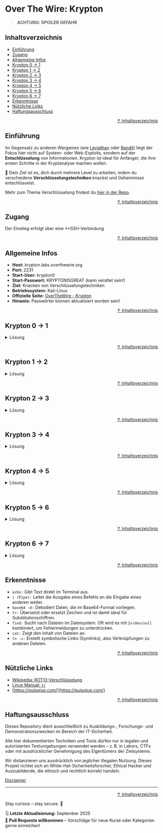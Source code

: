 # Over The Wire: Krypton

> **ACHTUNG: SPOILER GEFAHR**

## Inhaltsverzeichnis
- [Einführung](#einführung)
- [Zugang](#zugang)
- [Allgemeine Infos](#allgemeine-infos)
- [Krypton 0 -> 1](#krypton-0---1)
- [Krypton 1 -> 2](#krypton-1---2)
- [Krypton 2 -> 3](#krypton-2---3)
- [Krypton 3 -> 4](#krypton-3---4)
- [Krypton 4 -> 5](#krypton-4---5)
- [Krypton 5 -> 6](#krypton-5---6)
- [Krypton 6 -> 7](#krypton-6---7)
- [Erkenntnisse](#erkenntnisse)
- [Nützliche Links](#nützliche-links)
- [Haftungsausschluss](#haftungsausschluss)




<div align=right>

[↑ Inhaltsverzeichnis](#inhaltsverzeichnis)

</div>


## Einführung
Im Gegensatz zu anderen Wargames (wie [Leviathan](/09-practice-labs/overTheWire/walkthrough/leviathan_walktrough.md) oder [Bandit](/09-practice-labs/overTheWire/walkthrough/bandit_walkthrough.md)) liegt der Fokus hier nicht auf System- oder Web-Exploits, sondern auf der **Entschlüsselung** von Informationen. Krypton ist ideal für Anfänger, die ihre ersten Schritte in der Kryptanalyse machen wollen. 

🔐 Dein Ziel ist es, dich durch mehrere Level zu arbeiten, indem du verschiedene **Verschlüsselungstechniken** knackst und Geheimnisse entschlüsselst.

Mehr zum Thema Verschlüsselung findest du [hier in der Repo](/06-crypto-stego/encoding_vs_encryption.md).





<div align=right>

[↑ Inhaltsverzeichnis](#inhaltsverzeichnis)

</div>


## Zugang
Der Einstieg erfolgt über eine **SSH-Verbindung





<div align=right>

[↑ Inhaltsverzeichnis](#inhaltsverzeichnis)

</div>


## Allgemeine Infos
- **Host:** krypton.labs.overthewire.org  
- **Port:** 2231  
- **Start-User:** krypton0
- **Start-Passwort:** KRYPTONISGREAT (kann veraltet sein!)
- **Ziel:** Knacken von Verschlüsselungstechniken
- **Betriebssystem:** Kali-Linux
- **Offizielle Seite:** [OverTheWire - Krypton](https://overthewire.org/wargames/krypton/)
- **Hinweis:** Passwörter können aktualisiert worden sein!





<div align=right>

[↑ Inhaltsverzeichnis](#inhaltsverzeichnis)

</div>


## Krypton 0 -> 1

<details>
    <summary>Lösung</summary>

### Einleitung

Auf der Webseite erhältst du schon die ersten Hinweise zur Verschlüsselungstechnik. Das Passwort ist der String aus der verschlüsselten Nachricht `S1JZUFRPTklTR1JFQVQ=`. Um die Nachricht zu entschlüsselt, benötigst du den richtigen Schlüssel.

### Lösung

Kopiere den String, der dir auf der Webseite [overthewire.org/wargames/krypton/krypton0.html](https://overthewire.org/wargames/krypton/krypton.html) angezeigt wird.

![Krypton1 base64 Passwort Verschlüsselung](/09-practice-labs/ressourcen/pictures/overthewire/krypton/krypton1.png)

Öffne anschließend ein Terminalfenster und gib folgenden Befehl ein, um die base64 verschlüsselte Nachricht zu entschlüsseln:

```bash
echo S1JZUFRPTklTR1JFQVQ= | base64 -d
# Ersetze die verschlüsselte Nachricht mit der aktuellen auf der Webseite, falls nötig.
```

**Erklärung des Befehls:**

Der Befehl `base64` ist ein Werkzeug, das Daten im Base64-Format kodiert und dekodiert.

- `base64`: Der Befehl selbst.

- `-d`: Die Option `-d` steht für `--decode`. Sie weist das base64-Programm an, die eingegebenen Daten nicht zu kodieren, sondern zu dekodieren.

Der Befehl liest also den Base64-String `S1JZUFRPTklTR1JFQVQ=` von der Standardeingabe und wandelt ihn in seine ursprüngliche, lesbare Form zurück.

**Was ist Base64?**

Base64 ist eine Kodierungsmethode, die binäre Daten in eine Zeichenfolge umwandelt, die nur aus druckbaren ASCII-Zeichen besteht. Dies ist nützlich, um Daten sicher über Systeme zu übertragen, die nur Text verarbeiten können, wie z.B. in E-Mails oder URLs. Ein Base64-String besteht aus Groß- und Kleinbuchstaben (`A-Z`, `a-z`), Ziffern (`0-9`), dem Pluszeichen (`+`) und dem Schrägstrich (`/`). Das Gleichheitszeichen (`=`) wird am Ende als Padding-Zeichen verwendet, um sicherzustellen, dass die ursprünglichen Daten ein Vielfaches von 3 Bytes sind.

Im Beispiel `S1JZUFRPTklTR1JFQVQ=` wandelt der Befehl `base64 -d` diese ASCII-Zeichen zurück in ihre ursprüngliche binäre Repräsentation, die dann als normaler Text interpretiert wird.

Das Ergebnis der Dekodierung lautet: `KRYPTONISGREAT`.

![Krypton1 base64 Entschlüsselung](/09-practice-labs/ressourcen/pictures/overthewire/krypton/krypton1b.png)

Wenn du möchtest, kannst du das Passwort auch speichern. 

Mit dem Passwort kannst du nun eine `SSH`-Verbindung mit dem User `krypton1` einzuloggen.
Gib im Terminal folgenden Befehl ein, um dich über `SSH` zu verbinden  

```bash
ssh -l krypton1 krypton.labs.overthewire.org -p 2231
```


</details>



<div align=right>

[↑ Inhaltsverzeichnis](#inhaltsverzeichnis)

</div>


## Krypton 1 -> 2

<details>
    <summary>Lösung</summary>

### Einleitung 

Auf der Seite zum zweiten Krypton-Level erhalten wir einen langen Hinweis-Text. Es steht drin, dass die Datei "`krypton2`" heißt und der Inhalt mit einer vereinfachten Rotation verschlüsselt wurde. Außerdem liegt der Inhalt in einem nicht-standardmäßigen Chiffriertextformat (Geheimtext) und wird normalerweise unabhängig von Wortgrenzen in 5er-Gruppen zusammengestellt. Das hilt, die Musterung des Schlüssels zu verschleiern.

Zuletzt steht, dass die Datei die Wortgrenzen des Klartextes beibehalten hat.
Das heißt im Klartext, dass die verschlüsselte Nachricht, die gleiche Anzahl an Buchstaben hat, wie die entschlüsselte Nachricht.

Klingt ganz nach der [`ROT13`-Verschlüsselung](https://de.wikipedia.org/wiki/ROT13), wo der Buchstabe `A` um 13 Stellen nach vorne verschoben wird und an der Position vom Buchstaben `N` liegt. Genauso mit `B -> O`, `C -> P`, `D -> Q` usw. Und dann das Ergebnis in Cluster gepackt.

Bei dieser Art der Verschlüsselung handelt es sich um eine symmetrische Verschlüsselung, die es ermöglicht, den selben Schlüssel für Ver- und Entschlüsselung zu benutzen.

Das Ziel ist nun, die Datei in unserem Verzeichnis zu finden, sie auszulesen, und den Inhalt mit einer rotierenden Verschlüsselung zu entschlüsseln und zu hoffen, dass wir richtig liegen.

### Lösung

Gib im Terminal folgende Befehle ein, um an das Passwort zu kommen:

```bash
ll      # listet Dateien und Verzeichnisse auf
find / -type f -name "krypton2" 2>/dev/null     # Datei in den Verzeichnissen finden und Fehlermeldung unterdrücken
cat /krypton/krypton1/krypton2                  # Datei-Inhalt ausgeben

echo "Dein ROT13 Code" | tr 'N-ZA-M' '[A-Z]'    # Datei entschlüsseln mit ROT13
```

**Erklärung der Befehle:**

1. `find / -type f -name "krypton2" 2>/dev/null`
    - `find / -type f -name "krypton"`: Programm, um Dateien und Verzeichnisse zu finden.
        - `/`: sucht in den gesamten Verzeichnissen nach der gesuchten Datei.
        - `-type f`: initiiert den Switch-Befehl des Typs `f` (File).
        - `-name "FileName"`: Datei, die gesucht werden soll.
        - `2>/dev/null`: **Standardbefehl**, der genutzt wird, um die Fehlerausgabe umzuleiten und zu "löschen".
            - `2>`: Umleitungsoperator mit Dateideskriptor `2`. Es gibt 3 Arten von Datenströmen:
                - `0`: `stdin` (Standardeingabe) - von hier liest ein Befehl Daten.
                - `1`: `stdout` (Standardausgabe) - hierin schreibt ein Befehl seine normalen Ausgaben.
                - `2`: `stderr` (Standard-Fehlerausgabe) - hier schreib ein Befehl Fehlermeldungen oder Diagnoseinformationen.
            - `/dev/null`: spezielle Gerätedatei in Unix-ähnlichen Systemen. Alles, was in diese Datei geschrieben wird, wird sofort verworfen (akzeptiert Daten, keine Speicherung).

2. `cat /krypton/krypton1/krypton2`
    - `cat <Pfad/evtl/Unterpfad/Dateiname>`: Programm, welches wie ein Pager den Inhalt der Dateien ausgibt. Funktioniert wie ein Pager.

3. `echo "Dein ROT13 Code" | tr 'N-ZA-M' '[A-Z]'`
    - `echo "..."`: Einfache Standardausgabe des Strings
    - `|`: (Pipe) Unix-Befehl, das Standardausgaben eines BEfehls mit der Standardeingabe eines anderen BEfehles verbindet. `echo` gibt den Text aus und wird als Eingabe für den nächsten Befehl, hier `tr` genutzt.
    - `tr`: (translate/transliterate) Ersetzt bestimmte Zeichen, indem es zwei Zeichensätze (Quell- und Zielzeichensatz) ersetzt. Dabei wird jede Positon des Quellzeichensatz (bsp: "ABCD") durch das entsprechende Zeichen an derselben Positon im Zielzeichensatz ersetzt.
        - `'N-ZA-M'`: ist der **Quellzeichensatz**
            - `N-Z`: umfasst alle Großbuchstaben von N bis Z.
            - `A-M`: umfasst alles Großbuchstaben von A bis M.
                - zusammen bilden sie das lateinische Alphabet, jedoch um 13. Stellen verschoben.
        - `[A-Z]`: ist der **Zielzeichensatz** und umfasst alle Großbuchstaben von A bis Z in normaler Reihenfolge.

`tr` such also nach jedem Zeichen, das in der verschlüsselten Nachricht vorkommt. Wenn es dann bspw. ein `N` findet, erstezt es das Zeichen mit einem `A` und so weiter.

> **weitere Möglichkeit:** Du könntest auch mit cyberchef.io das Passwort knacken.

![krypton2 Password](/09-practice-labs/ressourcen/pictures/overthewire/krypton/krypton2c.png)

</details>



<div align=right>

[↑ Inhaltsverzeichnis](#inhaltsverzeichnis)

</div>


## Krypton 2 -> 3

<details>
    <summary>Lösung</summary>

### Einleitung

In diesem Level musst du die Datei `krypton3` finden und sie entschlüsseln. Neben der Datei gibt es im selben Verzeichnis das Programm `ecrypt`, eine `README`, die lohnenswert ist, sie zu lesen und eine `keyfile.dat`.

Letztere Datei (`.dat`, steht für Data/Daten) ist ein allgemeiner Container für Daten, der von verschiedenen Programmen erstellt wird und Text, Bilder, Audio oder Videos enthalten kann.

Da DAT-Dateien nicht standardisiert sind und von vielen verschiedenen Anwendungen erstellt werden, ist das Öffnen und Interpretieren schwierig. Um eine DAT-Datei zu öffnen, musst du wissen, welches Programm sie ursprünglich erstellt hat, und dieses Programm verwenden.

In der `README` wirst du im letzten Abschnitt noch einmal darauf hingewiesen, wie du einen Ordner im `/tmp/`-Verzeichnis erstellst und einen Link erstellst.

Das wird dir dabei helfen, an das Passwort für das nächste Level zu kommen.

### Lösung

Gib im Terminal folgenden Befehl ein, um die Datei zu finden, das Verzeichnis aufzulisten und einen Ordner im `/tmp`-Verzeichnis zu erstellen:

```bash
find / -type f -name "krypton3" 2>/dev/null     # findet Datei anhand des Typs f (file) und dem Namen
                                                # 2>/dev/null leitet Fehlermeldungen um
ll /krypton/krypton2/
mkdir /tmp/DeinOrdnerName        
```

![Krypton3 Datei finden](/09-practice-labs/ressourcen/pictures/overthewire/krypton/krypton3.png)

Mit dem Befehl `find / -type f -name "krypton3"` wird nach der Datei in allen Verzeichnissen des System gesucht. `/` steht hier für das System-Verzeichnis, quasi der aller erste Ordner.
Der Switch `-type f` definiert dabei den Typ als `f`, also einer File/Datei. `-name` nutzt du, wenn dir der Name der Datei bekannt ist. Du kannst selbstverständlich auch nach bestimmten Dateigrößen suchen. Dazu musst du dann die Switches anpassen.

Jetzt müssen wir die Datei keyfile.dat verlinken, da wir sie höchstwahrscheinlich nicht im Verzeichnis, wo sie liegt, mit dem Programm `encrypt` entschlüsseln können.

Wechsle in den eben erstellten Ordner im Verzeichnis `/tmp/` und verlinke die Datei `keyfile.dat`

Gib im Terminal folgende Befehle ein:

```bash
cd /tmp/DeinOrdnerName                # wechselt im /tmp/-Verzeichnis in den angegeben Pfad.
ln -s /krypton/krypton2/keyfile.dat   # verlinkt die keyfile.dat in /tmp/DeinOrdnerName (kein Zielpfad nötig, da du bereits im Ordner bist).
ll                                    # ll oder ls optional, wenn du sehen willst, ob die Datei verlinkt wurde, da keine Rückmeldung kommt.
/krypton/krypton2/encrypt keyfile.dat # nutzt das Program encrypt um die keyfile.dat zu "entschlüsseln"
ls                                    # listet Inhalt des Verzeichnisses auf
cat ciphertext                        # liest den Ciphertext für das Entschlüsseln aus
```

![Krypton3 krypton3 entschlüsseln](/09-practice-labs/ressourcen/pictures/overthewire/krypton/krypton3b.png)

Du bist nun in deinem Ordner im `/tmp/`-Verzeichnis. Mit `ln -s /krypton/krypton2/keyfile.dat` hast du einen Symbol-Link darin erstellst. Normalerweise kannst du das auch machen, wenn du in anderen Verzeichnissen bist. Dazu musst du dann noch das Zielverzeichnis angeben, in das die Datei verlinkt werden soll.

Nach dem die Datei `keyfile.dat` mit dem Programm `encrypt` entschlüsselt wurde, erhältst du eine weitere Datei ins `/tmp/`-Verzeichnis, die dir die Entschlüsselung für die Datei `krypton3` gibt.

Die Ausgabe über `cat ciphertext` zeigt den eigentlichen Entschlüsselungscode `YZABCD...`. Das heißt, dass du mit dem Programm `tr` den Inhalt aus `krypton3` genau nach dem Format im `ciphertext` entschüsseln musst.

![Krypton3 krypton3 entschlüsseln](/09-practice-labs/ressourcen/pictures/overthewire/krypton/krypton3c.png)

Gib im Terminal folgende Befehle ein, um die Datei `krypton3` auszugeben und die Entschlüsselung nach dem Format durchzuführen:

```bash
cat /krypton/krypton2/krypton3          # OMQEMDUEQMEK ist aktuell der Inhalt von krypton3
echo OMQEMDUEQMEK | tr 'Y-ZA-X' '[A-Z]' # entschlüsselt den String aus echo.
```

![Krypton3 krypton3 entschlüsseln](/09-practice-labs/ressourcen/pictures/overthewire/krypton/krypton3d.png)


Der Befehl `echo "..." | tr  'Y-ZA-X' '[A-Z]'` gibt den Befehl zunächst aus und entschlüsselt ihn mit `tr 'Y-ZA-X' '[A-Z]'` nach dem Pattern der Datei aus `ciphertext`.

Du erhältst einen weiteren verschlüsselten Text. Der hat es allerdings in sich. Bisher haben wir die Inhalte nur mit Großbuchstaben entschlüsselt. Um jedoch diesen neuen verschlüsselten Inhalt `PNRFNEVFRNFL` zu entschlüsseln, benötigst du die Kleinbuchstaben `a-z` dazu.

Gib im Terminal zum Abschluss folgenden Befehl ein, um den neuen Inhalt zu entschlüsseln und das Passwort für `krypton3` zu erhalten:

```bash
echo PNRFNEVFRNFL | tr 'A-Za-z' 'N-ZA-Mn-za-m'
```

![Krypton3 krypton3 Password](/09-practice-labs/ressourcen/pictures/overthewire/krypton/krypton3e.png)

Herzlichen Glückwunsch! Du hast das Passwort erfolgreich entschlüsselt und kannst mit `exit` die `SSH`-Verbindung beenden und mit dem nächsten Level fortfahren.

</details>



<div align=right>

[↑ Inhaltsverzeichnis](#inhaltsverzeichnis)

</div>


## Krypton 3 -> 4

<details>
    <summary>Lösung</summary>

### Einleitung

Du hast nun die größte Schwäche von **Substitutionschiffren** kennengelernt: die wiederholte Nutzung desselben Schlüssels. 
In diesem Level hast du keine Möglichkeit, das Verschlüsselungssystem zu manipulieren.

Stattdessen musst du mehrere abgefangene Nachrichten (`found1`, `found2`, `found3`) entschlüsseln, die alle mit demselben Schlüssel verschlüsselt wurden.

Die entschlüsselten Nachrichten sind in amerikanischem Englisch verfasst – ein wichtiger Hinweis, der dir bei der Entschlüsselung helfen kann. Die Lösung für das nächste Level findest du in der Datei `krypton4`.

Im englischen Alfabet ist `E` der am häufigsten Vorkommende Buchstabe.

Ich werde dir diesmal eine sehr einfache und schnelle Variante zeigen, wie du mit Tools aus dem Internet, die verschlüsselte Nachricht entschlüsselt.

Die Vorgehensweise ist wie im letzten Level. Du suchst mit `find` nach einer bestimmten Datei und gibst den Inhalt mit `cat` aus.  

### Lösung

Gib im Terminal folgende Befehle ein:
```bash
find / -type f -name "krypton4" 2>/dev/null # Finde die Datei und unterdrücke Fehlermeldung
ls /krypton/krypton3/                       # listet das angegebene Verzeichnis auf
```

![Krypton4 Datei suchen](/09-practice-labs/ressourcen/pictures/overthewire/krypton/krypton4.png)

Du weißt bereits, dass die Dateien alle den gleichen Schlüssel haben, mit dem sie verschlüsselt wurden. Das heißt, dass du den gleichen Schlüssel nehmen musst, um die Dateien zu entschlüsseln.
Das ist wichtig zu wissen. Denn ohne den richtigen Schlüssel, erhältst du nicht die korrekte entschlüsselte Nachricht.

Viel wichtiger ist zu wissen, dass du keinerlei wissen darüber hast, wie der Schlüssel aufgebaut ist. Das heißt, dass du den Schlüssel `bruteforcen` musst. ressourcen
Du kannst entweder ein `python`-Script schreiben, dass dir hilft, den Schlüssel zu `bruteforcen` oder du bedienst die den mannigfaltigen Online-Tools.

Ich nutze `QuipQuip`, das ein automatisierter Kryptogrammlöser ist und einfache `Substitution-Cipher` lösen kann.

Beachte, dass es hier Sinn ergibt, den `cat`-Befehl auch auf die Datei `krypton4` anzuwenden. Damit kannst du ihren Inhalt auch auf der Webseite von `QuipQuip` einfügen. Das machst du am Besten, wenn du zuerst einen der verschlüsselten Texte in das Inputfeld einfügst und am Ende mit einem Leerzeichen getrennt, den Inhalt aus der Datei `krypton4`.

Hier gehts zum Online-Tool `QuipQuip` von Edwin Olson: [https://quipqiup.com/](https://quipqiup.com/).

Gib folgende Befehle ein:

```bash
cat /krypton/krypton3/found1    # Ausgabe der Datei found1
## Kopiere den Inhalt aus der Nachricht und füge ihn auf der Internetseite QuipQuip ein.

cat /krypton/krypton3/krypton4  # Ausgabe der Datei krypton4
## Kopiere den Inhalt aus der Nachricht und füge ihn auf der Internetseite QuipQuip ein.
```
Öffne jetzt die Internetseite [https://quipqiup.com/](https://quipqiup.com/) und füge nacheinander die kopierten Inhalte aus den beiden Dateien ein.

Kopiere den ausgegebenen Inhalt aus der Datei `found1` und füge ihn im Online-Tool ein:

![Krypton4 found1 ausgeben und kopieren](/09-practice-labs/ressourcen/pictures/overthewire/krypton/krypton4b.png)

Kopiere den ausgegebenen Inhalt der Datei `krypton4` und füge ihn im Online-Tool ein:

![Krypton4 krypton4 ausgeben und kopieren](/09-practice-labs/ressourcen/pictures/overthewire/krypton/krypton4b2.png)

Nach dem Einfügen der beiden Inhalte solltest du auf QuipQuip folgenden Ansicht erhalten:

![Krypton4 Online-Tool QuipQuip](/09-practice-labs/ressourcen/pictures/overthewire/krypton/krypton4c.png)

Drücke jetzt auf den Button `Solve` und lass das Tool die Nachrichten entschlüsseln. Sobald es fertig mit dem `bruteforcen` ist, wirst du die Nachricht entschlüsselt vorfinden und kannst am Ende des Textes das Passwort zum nächsten Level herauslesen.

![Krypton4 Passwort](/09-practice-labs/ressourcen/pictures/overthewire/krypton/krypton4d.png)

Das aktuelle Passwort zum nächsten Level ist: `brute`.

Nutze es, um dich mit `krypton4` in das nächste Level einzuloggen.

</details>



<div align=right>

[↑ Inhaltsverzeichnis](#inhaltsverzeichnis)

</div>


## Krypton 4 -> 5

<details>
    <summary>Lösung</summary>



</details>



<div align=right>

[↑ Inhaltsverzeichnis](#inhaltsverzeichnis)

</div>


## Krypton 5 -> 6

<details>
    <summary>Lösung</summary>

</details>



<div align=right>

[↑ Inhaltsverzeichnis](#inhaltsverzeichnis)

</div>


## Krypton 6 -> 7

<details>
    <summary>Lösung</summary>

</details>





<div align=right>

[↑ Inhaltsverzeichnis](#inhaltsverzeichnis)

</div>


## Erkenntnisse
- `echo:` Gibt Text direkt im Terminal aus.
- `| (Pipe):` Leitet die Ausgabe eines Befehls an die Eingabe eines anderen weiter.
- `base64 -d:` Dekodiert Daten, die im Base64-Format vorliegen.
- `tr:` Übersetzt oder ersetzt Zeichen und ist damit ideal für Substitutionschiffren.
- `find:` Sucht nach Dateien im Dateisystem. Oft wird es mit `2>/dev/null` kombiniert, um Fehlermeldungen zu unterdrücken.
- `cat:` Zeigt den Inhalt von Dateien an.
- `ln -s:` Erstellt symbolische Links (Symlinks), also Verknüpfungen zu anderen Dateien.



<div align=right>

[↑ Inhaltsverzeichnis](#inhaltsverzeichnis)

</div>


## Nützliche Links

- [Wikipedia: ROT13-Verschlüsselung](https://de.wikipedia.org/wiki/ROT13)
- [Linux Manual: `tr`](https://man7.org/linux/man-pages/man1/tr.1.html) 
- [https://quipqiup.com/](https://quipqiup.com/)




<div align=right>

[↑ Inhaltsverzeichnis](#inhaltsverzeichnis)

</div>


## Haftungsausschluss

Dieses Repository dient ausschließlich zu Ausbildungs-, Forschungs- und Demonstrationszwecken im Bereich der IT-Sicherheit.

Alle hier dokumentierten Techniken und Tools dürfen nur in legalen und autorisierten Testumgebungen verwendet werden – z. B. in Labors, CTFs oder mit ausdrücklicher Genehmigung des Eigentümers der Zielsysteme.

Wir distanzieren uns ausdrücklich von jeglicher illegalen Nutzung.
Dieses Projekt richtet sich an White-Hat-Sicherheitsforscher, Ethical Hacker und Auszubildende, die ethisch und rechtlich korrekt handeln.

[Disclaimer](/00-disclaimer/disclaimer.md)

--- 

<div align=right>

[↑ Inhaltsverzeichnis](#inhaltsverzeichnis)

</div>

Stay curious – stay secure. 🔐

🗓️ **Letzte Aktualisierung:** September 2025  
🤝 **Pull Requests willkommen** – Vorschläge für neue Kurse oder Kategorien gerne einreichen!

